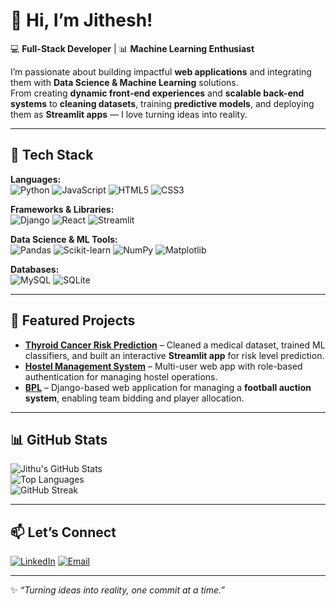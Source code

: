 # 👋 Hi, I’m Jithesh!

💻 **Full-Stack Developer** | 📊 **Machine Learning Enthusiast**

I’m passionate about building impactful **web applications** and integrating them with **Data Science & Machine Learning** solutions.  
From creating **dynamic front-end experiences** and **scalable back-end systems** to **cleaning datasets**, training **predictive models**, and deploying them as **Streamlit apps** — I love turning ideas into reality.  

---

## 🚀 Tech Stack

**Languages:**  
![Python](https://img.shields.io/badge/Python-3776AB?style=for-the-badge&logo=python&logoColor=white)
![JavaScript](https://img.shields.io/badge/JavaScript-F7DF1E?style=for-the-badge&logo=javascript&logoColor=black)
![HTML5](https://img.shields.io/badge/HTML5-E34F26?style=for-the-badge&logo=html5&logoColor=white)
![CSS3](https://img.shields.io/badge/CSS3-1572B6?style=for-the-badge&logo=css3&logoColor=white)

**Frameworks & Libraries:**  
![Django](https://img.shields.io/badge/Django-092E20?style=for-the-badge&logo=django&logoColor=white)
![React](https://img.shields.io/badge/React-20232A?style=for-the-badge&logo=react&logoColor=61DAFB)
![Streamlit](https://img.shields.io/badge/Streamlit-FF4B4B?style=for-the-badge&logo=streamlit&logoColor=white)

**Data Science & ML Tools:**  
![Pandas](https://img.shields.io/badge/Pandas-150458?style=for-the-badge&logo=pandas&logoColor=white)
![Scikit-learn](https://img.shields.io/badge/Scikit--learn-F7931E?style=for-the-badge&logo=scikit-learn&logoColor=white)
![NumPy](https://img.shields.io/badge/Numpy-013243?style=for-the-badge&logo=numpy&logoColor=white)
![Matplotlib](https://img.shields.io/badge/Matplotlib-11557c?style=for-the-badge)

**Databases:**  
![MySQL](https://img.shields.io/badge/MySQL-005C84?style=for-the-badge&logo=mysql&logoColor=white)
![SQLite](https://img.shields.io/badge/SQLite-07405E?style=for-the-badge&logo=sqlite&logoColor=white)

---

## 📌 Featured Projects

- **[Thyroid Cancer Risk Prediction](https://github.com/jitheshjr/Hostel_Manangement_System)** – Cleaned a medical dataset, trained ML classifiers, and built an interactive **Streamlit app** for risk level prediction.  
- **[Hostel Management System](https://github.com/jitheshjr/Thyroid_cancer_predictor)** – Multi-user web app with role-based authentication for managing hostel operations.  
- **[BPL](https://github.com/jitheshjr/bpl)** – Django-based web application for managing a **football auction system**, enabling team bidding and player allocation.
  
---

## 📊 GitHub Stats

![Jithu's GitHub Stats](https://github-readme-stats.vercel.app/api?username=jitheshjr&show_icons=true&theme=tokyonight)  
![Top Languages](https://github-readme-stats.vercel.app/api/top-langs/?username=jitheshjr&layout=compact&theme=tokyonight)  
![GitHub Streak](https://streak-stats.demolab.com?user=jitheshjr&theme=tokyonight)

---

## 📫 Let’s Connect

[![LinkedIn](https://img.shields.io/badge/LinkedIn-0A66C2?style=for-the-badge&logo=linkedin&logoColor=white)](https://www.linkedin.com/in/jitheshjr/)
[![Email](https://img.shields.io/badge/Email-D14836?style=for-the-badge&logo=gmail&logoColor=white)](mailto:plkjithu@gmail.com)

---

✨ _“Turning ideas into reality, one commit at a time.”_
